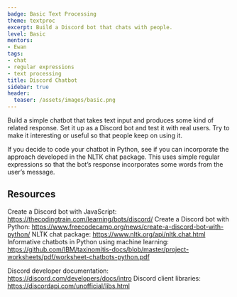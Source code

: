 ```yaml
---
badge: Basic Text Processing
theme: textproc
excerpt: Build a Discord bot that chats with people.
level: Basic
mentors:
- Ewan
tags:
- chat
- regular expressions
- text processing
title: Discord Chatbot
sidebar: true
header:
  teaser: /assets/images/basic.png
---
```

Build a simple chatbot that takes text input and produces some kind of related response. Set it up as a Discord bot and test it with real users. Try to make it interesting or useful so that people keep on using it.

If you decide to code your chatbot in Python, see if you can incorporate the approach developed in the NLTK chat package. This uses simple regular expressions so that the bot’s response incorporates some words from the user’s message.

 

## Resources
Create a Discord bot with JavaScript: <a href="https://thecodingtrain.com/learning/bots/discord/" rel="noopener">https://thecodingtrain.com/learning/bots/discord/</a> 
Create a Discord bot with Python: <a href="https://www.freecodecamp.org/news/create-a-discord-bot-with-python/" rel="noopener">https://www.freecodecamp.org/news/create-a-discord-bot-with-python/</a> 
NLTK chat package: <a href="https://www.nltk.org/api/nltk.chat.html" rel="noopener">https://www.nltk.org/api/nltk.chat.html</a>
Informative chatbots in Python using machine learning: <a href="https://github.com/IBM/taxinomitis-docs/blob/master/project-worksheets/pdf/worksheet-chatbots-python.pdf" rel="noopener">https://github.com/IBM/taxinomitis-docs/blob/master/project-worksheets/pdf/worksheet-chatbots-python.pdf</a>

Discord developer documentation: <a href="https://discord.com/developers/docs/intro" rel="noopener">https://discord.com/developers/docs/intro</a> 
Discord client libraries: <a href="https://discordapi.com/unofficial/libs.html" rel="noopener">https://discordapi.com/unofficial/libs.html</a>

